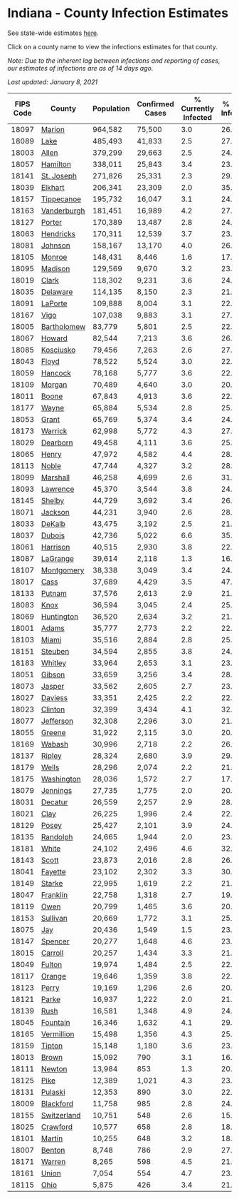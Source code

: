 # Indiana - County Infection Estimates

See state-wide estimates [here](/infections/us-in).

Click on a county name to view the infections estimates for that county.

*Note: Due to the inherent lag between infections and reporting of cases, our estimates of infections are as of 14 days ago.*

*Last updated: January 8, 2021*

|   FIPS Code |                     County |   Population |   Confirmed Cases |   % Currently Infected |   % Total Infected |
|-------------|----------------------------|--------------|-------------------|------------------------|--------------------|
|       18097 |           [Marion](marion) |      964,582 |            75,500 |                    3.0 |               26.4 |
|       18089 |               [Lake](lake) |      485,493 |            41,833 |                    2.5 |               27.9 |
|       18003 |             [Allen](allen) |      379,299 |            29,663 |                    2.5 |               24.2 |
|       18057 |       [Hamilton](hamilton) |      338,011 |            25,843 |                    3.4 |               23.6 |
|       18141 |   [St. Joseph](st.-joseph) |      271,826 |            25,331 |                    2.3 |               29.2 |
|       18039 |         [Elkhart](elkhart) |      206,341 |            23,309 |                    2.0 |               35.6 |
|       18157 |   [Tippecanoe](tippecanoe) |      195,732 |            16,047 |                    3.1 |               24.4 |
|       18163 | [Vanderburgh](vanderburgh) |      181,451 |            16,989 |                    4.2 |               27.7 |
|       18127 |           [Porter](porter) |      170,389 |            13,487 |                    2.8 |               24.4 |
|       18063 |     [Hendricks](hendricks) |      170,311 |            12,539 |                    3.7 |               23.7 |
|       18081 |         [Johnson](johnson) |      158,167 |            13,170 |                    4.0 |               26.4 |
|       18105 |           [Monroe](monroe) |      148,431 |             8,446 |                    1.6 |               17.2 |
|       18095 |         [Madison](madison) |      129,569 |             9,670 |                    3.2 |               23.4 |
|       18019 |             [Clark](clark) |      118,302 |             9,231 |                    3.6 |               24.1 |
|       18035 |       [Delaware](delaware) |      114,135 |             8,150 |                    2.3 |               21.7 |
|       18091 |         [LaPorte](laporte) |      109,888 |             8,004 |                    3.1 |               22.7 |
|       18167 |               [Vigo](vigo) |      107,038 |             9,883 |                    3.1 |               27.6 |
|       18005 | [Bartholomew](bartholomew) |       83,779 |             5,801 |                    2.5 |               22.2 |
|       18067 |           [Howard](howard) |       82,544 |             7,213 |                    3.6 |               26.6 |
|       18085 |     [Kosciusko](kosciusko) |       79,456 |             7,263 |                    2.6 |               27.4 |
|       18043 |             [Floyd](floyd) |       78,522 |             5,524 |                    3.0 |               22.0 |
|       18059 |         [Hancock](hancock) |       78,168 |             5,777 |                    3.6 |               22.6 |
|       18109 |           [Morgan](morgan) |       70,489 |             4,640 |                    3.0 |               20.5 |
|       18011 |             [Boone](boone) |       67,843 |             4,913 |                    3.6 |               22.7 |
|       18177 |             [Wayne](wayne) |       65,884 |             5,534 |                    2.8 |               25.1 |
|       18053 |             [Grant](grant) |       65,769 |             5,374 |                    3.4 |               24.8 |
|       18173 |         [Warrick](warrick) |       62,998 |             5,772 |                    4.3 |               27.3 |
|       18029 |       [Dearborn](dearborn) |       49,458 |             4,111 |                    3.6 |               25.6 |
|       18065 |             [Henry](henry) |       47,972 |             4,582 |                    4.4 |               28.7 |
|       18113 |             [Noble](noble) |       47,744 |             4,327 |                    3.2 |               28.0 |
|       18099 |       [Marshall](marshall) |       46,258 |             4,699 |                    2.6 |               31.2 |
|       18093 |       [Lawrence](lawrence) |       45,370 |             3,544 |                    3.8 |               24.1 |
|       18145 |           [Shelby](shelby) |       44,729 |             3,692 |                    3.4 |               26.5 |
|       18071 |         [Jackson](jackson) |       44,231 |             3,940 |                    2.6 |               28.7 |
|       18033 |           [DeKalb](dekalb) |       43,475 |             3,192 |                    2.5 |               21.9 |
|       18037 |           [Dubois](dubois) |       42,736 |             5,022 |                    6.6 |               35.3 |
|       18061 |       [Harrison](harrison) |       40,515 |             2,930 |                    3.8 |               22.5 |
|       18087 |       [LaGrange](lagrange) |       39,614 |             2,118 |                    1.3 |               16.8 |
|       18107 |   [Montgomery](montgomery) |       38,338 |             3,049 |                    3.4 |               24.7 |
|       18017 |               [Cass](cass) |       37,689 |             4,429 |                    3.5 |               47.7 |
|       18133 |           [Putnam](putnam) |       37,576 |             2,613 |                    2.9 |               21.5 |
|       18083 |               [Knox](knox) |       36,594 |             3,045 |                    2.4 |               25.0 |
|       18069 |   [Huntington](huntington) |       36,520 |             2,634 |                    3.2 |               21.1 |
|       18001 |             [Adams](adams) |       35,777 |             2,773 |                    2.2 |               22.9 |
|       18103 |             [Miami](miami) |       35,516 |             2,884 |                    2.8 |               25.2 |
|       18151 |         [Steuben](steuben) |       34,594 |             2,855 |                    3.8 |               24.6 |
|       18183 |         [Whitley](whitley) |       33,964 |             2,653 |                    3.1 |               23.2 |
|       18051 |           [Gibson](gibson) |       33,659 |             3,256 |                    3.4 |               28.3 |
|       18073 |           [Jasper](jasper) |       33,562 |             2,605 |                    2.7 |               23.5 |
|       18027 |         [Daviess](daviess) |       33,351 |             2,425 |                    2.2 |               22.2 |
|       18023 |         [Clinton](clinton) |       32,399 |             3,434 |                    4.1 |               32.5 |
|       18077 |     [Jefferson](jefferson) |       32,308 |             2,296 |                    3.0 |               21.3 |
|       18055 |           [Greene](greene) |       31,922 |             2,115 |                    3.0 |               20.6 |
|       18169 |           [Wabash](wabash) |       30,996 |             2,718 |                    2.2 |               26.7 |
|       18137 |           [Ripley](ripley) |       28,324 |             2,680 |                    3.9 |               29.4 |
|       18179 |             [Wells](wells) |       28,296 |             2,074 |                    2.2 |               21.7 |
|       18175 |   [Washington](washington) |       28,036 |             1,572 |                    2.7 |               17.0 |
|       18079 |       [Jennings](jennings) |       27,735 |             1,775 |                    2.0 |               20.5 |
|       18031 |         [Decatur](decatur) |       26,559 |             2,257 |                    2.9 |               28.7 |
|       18021 |               [Clay](clay) |       26,225 |             1,996 |                    2.4 |               22.7 |
|       18129 |             [Posey](posey) |       25,427 |             2,101 |                    3.9 |               24.2 |
|       18135 |       [Randolph](randolph) |       24,665 |             1,944 |                    2.0 |               23.7 |
|       18181 |             [White](white) |       24,102 |             2,496 |                    4.6 |               32.5 |
|       18143 |             [Scott](scott) |       23,873 |             2,016 |                    2.8 |               26.2 |
|       18041 |         [Fayette](fayette) |       23,102 |             2,302 |                    3.3 |               30.5 |
|       18149 |           [Starke](starke) |       22,995 |             1,619 |                    2.2 |               21.4 |
|       18047 |       [Franklin](franklin) |       22,758 |             1,318 |                    2.7 |               19.2 |
|       18119 |               [Owen](owen) |       20,799 |             1,465 |                    3.6 |               20.8 |
|       18153 |       [Sullivan](sullivan) |       20,669 |             1,772 |                    3.1 |               25.6 |
|       18075 |                 [Jay](jay) |       20,436 |             1,549 |                    1.5 |               23.2 |
|       18147 |         [Spencer](spencer) |       20,277 |             1,648 |                    4.6 |               23.7 |
|       18015 |         [Carroll](carroll) |       20,257 |             1,434 |                    3.3 |               21.8 |
|       18049 |           [Fulton](fulton) |       19,974 |             1,484 |                    2.5 |               22.6 |
|       18117 |           [Orange](orange) |       19,646 |             1,359 |                    3.8 |               22.2 |
|       18123 |             [Perry](perry) |       19,169 |             1,296 |                    2.6 |               20.4 |
|       18121 |             [Parke](parke) |       16,937 |             1,222 |                    2.0 |               21.6 |
|       18139 |               [Rush](rush) |       16,581 |             1,348 |                    4.9 |               24.1 |
|       18045 |       [Fountain](fountain) |       16,346 |             1,632 |                    4.1 |               29.5 |
|       18165 |   [Vermillion](vermillion) |       15,498 |             1,356 |                    4.3 |               25.5 |
|       18159 |           [Tipton](tipton) |       15,148 |             1,180 |                    3.6 |               23.3 |
|       18013 |             [Brown](brown) |       15,092 |               790 |                    3.1 |               16.1 |
|       18111 |           [Newton](newton) |       13,984 |               853 |                    1.3 |               20.1 |
|       18125 |               [Pike](pike) |       12,389 |             1,021 |                    4.3 |               23.9 |
|       18131 |         [Pulaski](pulaski) |       12,353 |               890 |                    3.0 |               22.2 |
|       18009 |     [Blackford](blackford) |       11,758 |               985 |                    2.8 |               24.3 |
|       18155 | [Switzerland](switzerland) |       10,751 |               548 |                    2.6 |               15.6 |
|       18025 |       [Crawford](crawford) |       10,577 |               658 |                    2.8 |               18.7 |
|       18101 |           [Martin](martin) |       10,255 |               648 |                    3.2 |               18.8 |
|       18007 |           [Benton](benton) |        8,748 |               786 |                    2.9 |               27.3 |
|       18171 |           [Warren](warren) |        8,265 |               598 |                    4.5 |               21.4 |
|       18161 |             [Union](union) |        7,054 |               554 |                    4.7 |               23.5 |
|       18115 |               [Ohio](ohio) |        5,875 |               426 |                    3.4 |               21.8 |